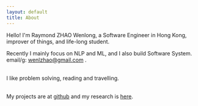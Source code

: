 ```yaml
---
layout: default
title: About
---
```

Hello! I'm Raymond ZHAO Wenlong, a Software Engineer in Hong Kong, improver of things, and life-long student. 

Recently I mainly focus on NLP and ML, and I also build Software System. 
email/g: wenlzhao@gmail.com .   
<br>

I like problem solving, reading and travelling.  
<br>  
  
My projects are at [github](https://github.com/muyun) and my research is [here](http://muyun.github.io/research/).  
<br>

